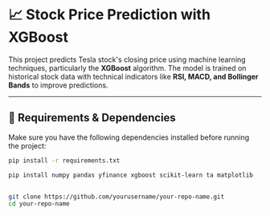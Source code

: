 # 📈 Stock Price Prediction with XGBoost

This project predicts Tesla stock's closing price using machine learning techniques, particularly the **XGBoost** algorithm. The model is trained on historical stock data with technical indicators like **RSI, MACD, and Bollinger Bands** to improve predictions.

---

## 🔧 Requirements & Dependencies

Make sure you have the following dependencies installed before running the project:

```bash
pip install -r requirements.txt

pip install numpy pandas yfinance xgboost scikit-learn ta matplotlib


git clone https://github.com/yourusername/your-repo-name.git
cd your-repo-name
